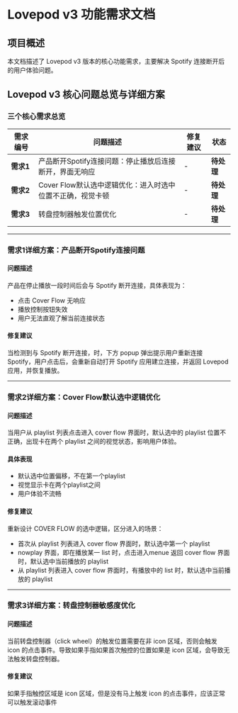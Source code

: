 # Lovepod v3 功能需求文档

## 项目概述
本文档描述了 Lovepod v3 版本的核心功能需求，主要解决 Spotify 连接断开后的用户体验问题。

## Lovepod v3 核心问题总览与详细方案

### 三个核心需求总览

| 需求编号 | 问题描述 | 修复建议 | 状态 |
|---------|----------|----------|--------|
| **需求1** | 产品断开Spotify连接问题：停止播放后连接断开，界面无响应 | - | **待处理** |
| **需求2** | Cover Flow默认选中逻辑优化：进入时选中位置不正确，视觉卡顿 | - | **待处理** |
| **需求3** | 转盘控制器触发位置优化 | - | **待处理** |

---

### 需求1详细方案：产品断开Spotify连接问题


#### 问题描述
产品在停止播放一段时间后会与 Spotify 断开连接，具体表现为：
- 点击 Cover Flow 无响应
- 播放控制按钮失效
- 用户无法直观了解当前连接状态

#### 修复建议
当检测到与 Spotify 断开连接，时，下方 popup 弹出提示用户重新连接 Spotify，用户点击后，会重新自动打开 Spotify 应用建立连接，并返回 Lovepod 应用，并恢复播放。

---

### 需求2详细方案：Cover Flow默认选中逻辑优化

#### 问题描述
当用户从 playlist 列表点击进入 cover flow 界面时，默认选中的 playlist 位置不正确，出现卡在两个 playlist 之间的视觉状态，影响用户体验。

#### 具体表现
- 默认选中位置偏移，不在第一个playlist
- 视觉显示卡在两个playlist之间
- 用户体验不流畅

#### 修复建议
重新设计 COVER FLOW 的选中逻辑，区分进入的场景：
- 首次从 playlist 列表进入 cover flow 界面时，默认选中第一个 playlist
- nowplay 界面，即在播放某一 list 时，点击进入menue 返回 cover flow 界面时，默认选中当前播放的 playlist
- 从 playlist 列表进入 cover flow 界面时，有播放中的 list 时，默认选中当前播放的 playlist

---

### 需求3详细方案：转盘控制器敏感度优化

#### 问题描述
当前转盘控制器（click wheel）的触发位置需要在非 icon 区域，否则会触发 icon 的点击事件。导致如果手指如果首次触控的位置如果是 icon 区域，会导致无法触发转盘控制器。


#### 修复建议
如果手指触控区域是 icon 区域，但是没有马上触发 icon 的点击事件，应该正常可以触发滚动事件
